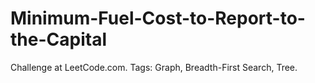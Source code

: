 # Minimum-Fuel-Cost-to-Report-to-the-Capital
Challenge at LeetCode.com. Tags: Graph, Breadth-First Search, Tree.
